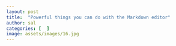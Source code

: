 ```yaml
---
layout: post
title:  "Powerful things you can do with the Markdown editor"
author: sal
categories: [  ]
image: assets/images/16.jpg
---
```


